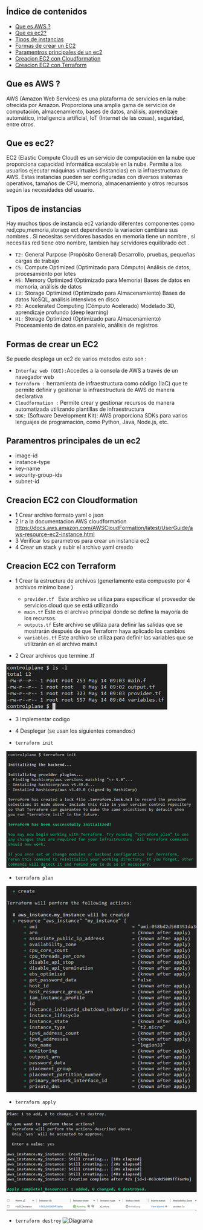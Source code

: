 ## Índice de contenidos
* [Que es AWS ?](#item1)
* [Que es ec2?](#item2)
* [Tipos de instancias](#item3)
* [Formas de crear un EC2](#item4)
* [Paramentros principales de un ec2](#item5)
* [Creacion EC2 con Cloudformation](#item6)
* [Creacion EC2 con Terraform](#item7)

<a name="item1"></a>
## Que es AWS ?

AWS (Amazon Web Services) es una plataforma de servicios en la nube ofrecida por Amazon. Proporciona una amplia gama de servicios de computación, almacenamiento, bases de datos, análisis, aprendizaje automático, inteligencia artificial, IoT (Internet de las cosas), seguridad, entre otros.

<a name="item2"></a>
## Que es ec2?

  EC2 (Elastic Compute Cloud) es un servicio de computación en la nube que proporciona capacidad informática escalable en la nube. Permite a los usuarios ejecutar máquinas virtuales (instancias) en la infraestructura de AWS. Estas instancias pueden ser configuradas con diversos sistemas operativos, tamaños de CPU, memoria, almacenamiento y otros recursos según las necesidades del usuario.

<a name="item3"></a>
## Tipos de instancias
Hay muchos tipos de instancia ec2 variando diferentes componentes como red,cpu,memoria,storage ect dependiendo la variacion cambiara sus nombres . Si necesitas servidores basados en memoria tiene un nombre , si necesitas red tiene otro nombre, tambien hay servidores equilibrado ect .

- `T2:`	General Purpose (Propósito General)	Desarrollo, pruebas, pequeñas cargas de trabajo
- `C5:`	Compute Optimized (Optimizado para Cómputo)	Análisis de datos, procesamiento por lotes
- `R5:`	Memory Optimized (Optimizado para Memoria)	Bases de datos en memoria, análisis de datos
- `I3:`	Storage Optimized (Optimizado para Almacenamiento)	Bases de datos NoSQL, análisis intensivos en disco
- `P3:`	Accelerated Computing (Cómputo Acelerado)	Modelado 3D, aprendizaje profundo (deep learning)
- `H1:`	Storage Optimized (Optimizado para Almacenamiento)	Procesamiento de datos en paralelo, análisis de registros

<a name="item4"></a>
## Formas de crear un EC2

Se puede desplega un ec2 de varios metodos esto son :

- `Interfaz web (GUI):`Accedes a la consola de AWS a través de un navegador web
- `Terraform :` herramienta de infraestructura como código (IaC) que te permite definir y gestionar la infraestructura de AWS de manera declarativa
- `Cloudformation :` Permite crear y gestionar recursos de manera automatizada utilizando plantillas de infraestructura
- `SDK:` (Software Development Kit): AWS proporciona SDKs para varios lenguajes de programación, como Python, Java, Node.js, etc.

<a name="item5"></a>
## Paramentros principales de un ec2

- image-id 
- instance-type
- key-name
- security-group-ids
- subnet-id

<a name="item6"></a>
## Creacion EC2 con Cloudformation

- 1 Crear archivo formato yaml o json
- 2 Ir a la documentacion AWS cloudformation https://docs.aws.amazon.com/AWSCloudFormation/latest/UserGuide/aws-resource-ec2-instance.html
- 3 Verificar los parametros para crear un instancia ec2
- 4 Crear un stack y subir el archivo yaml creado

<a name="item7"></a>
## Creacion EC2 con Terraform

- 1 Crear la estructura de archivos (generlamente esta compuesto por 4 archivos minimo base )
  - `provider.tf ` Este archivo se utiliza para especificar el proveedor de servicios cloud que se está utilizando
  - `main.tf` Este es el archivo principal donde se define la mayoría de los recursos.
  - `outputs.tf` Este archivo se utiliza para definir las salidas que se mostrarán después de que Terraform haya aplicado los cambios
  - `variables.tf` Este archivo se utiliza para definir las variables que se utilizarán en el archivo main.t
 
- 2 Crear archivos que termine .tf
  
![Diagrama](https://github.com/Andherson333333/AWS-IAC/blob/main/EC2%20servicio/imagenes/terrafomr-1.PNG)

- 3 Implementar codigo 
- 4 Desplegar (se usan los siguientes comandos:)
  
- `terraform init`
  
![Diagrama](https://github.com/Andherson333333/AWS-IAC/blob/main/EC2%20servicio/imagenes/terrafomr-2.PNG)

- `terraform plan`
  
![Diagrama](https://github.com/Andherson333333/AWS-IAC/blob/main/EC2%20servicio/imagenes/terrafomr-3.PNG)

- `terraform apply`
  
![Diagrama](https://github.com/Andherson333333/AWS-IAC/blob/main/EC2%20servicio/imagenes/terrafomr-4.PNG)

![Diagrama](https://github.com/Andherson333333/AWS-IAC/blob/main/EC2%20servicio/imagenes/terrafomr-5.PNG)

 - `terraform destroy`
![Diagrama]()
    
